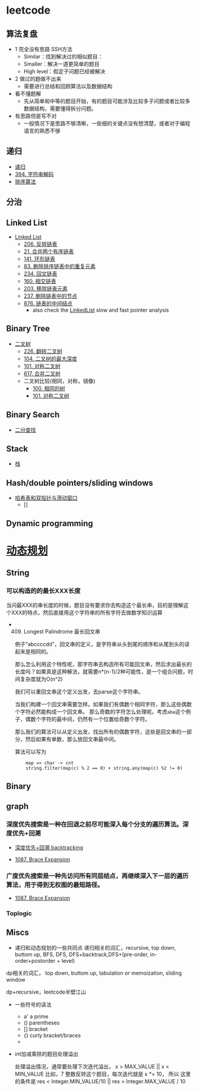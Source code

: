 # leetcode
## 算法复盘
* 1 完全没有思路 SSH方法
    * Similar：找到解决过的相似题目：
    * Smaller：解决一道更简单的题目
    * High level：假定子问题已经被解决
* 2 做过的题做不出来
    * 需要进行总结和回顾算法以及数据结构
* 看不懂题解
    * 先从简单和中等的题目开始，有的题目可能涉及比较多子问题或者比较多数据结构，需要懂得拆分问题。
* 有思路但是写不对
    * 一般情况下是思路不够清晰，一些细的关键点没有想清楚，或者对于编程语言的熟悉不够

## 递归
* [递归](./recursive.md)
* [394. 字符串解码](./394.decode-string/394.md)
* [排序算法](./sort.md)
## 分治

## Linked List
* [Linked List](./LinkedList.md)
    * [206. 反转链表](./206-reverse-linked-list/)
    * [21. 合并两个有序链表](./21.merge-two-sorted-lists)
    * [141. 环形链表](./141.linked-list-cycle/)
    * [83. 删除排序链表中的重复元素](./83.remove-duplicates-from-sorted-list)
    * [234. 回文链表](./234-palindrome-linked-list/234.md)
    * [160. 相交链表](./160.intersection-of-two-linked-lists/)
    * [203. 移除链表元素](./203.remove-linked-list-elements)
    * [237. 删除链表中的节点](./237.delete-node-in-a-linked-list)
    * [876. 链表的中间结点](./876.middle-of-the-linked-list)
        * also check the [LinkedList](./LinkedList.md) slow and fast pointer analysis
## Binary Tree
* [二叉树](./binaryTree.md)
    * [226. 翻转二叉树](https://leetcode-cn.com/problems/invert-binary-tree/)
    * [104. 二叉树的最大深度](./104.maximum-depth-of-binary-tree/104.md/)
    * [101. 对称二叉树](./110.balanced-binary-tree/)
    * [617. 合并二叉树](./617.merge-two-binary-trees/)
    * 二叉树比较(相同，对称，镜像)
        * [100. 相同的树](./100.same-tree)
        * [101. 对称二叉树](./101.symmetric-tree)
## Binary Search 
* [二分查找](./binarySearch.md)

## Stack
* [栈](./stack.md)

## Hash/double pointers/sliding windows
* [哈希表和双指针与滑动窗口](./hashTwoPointers.md)
    * []
## Dynamic programming
# [动态规划](./dynamicProgramming.md)
## String
### 可以构造的的最长XXX长度
当问最XXX的串长度的时候，题目没有要求你去构造这个最长串，目的是理解这个XXX的特点，然后直接用这个字符串的所有字符去做数学知识运算

* 409. Longest Palindrome 最长回文串

    例子“abccccdd”，回文串的定义，是字符串从头到尾的顺序和从尾到头的读起来是相同的。

    那么怎么利用这个特性呢，那字符串去构造所有可能回文串，然后求出最长的长度吗？如果真是这种解法，就需要n*(n-1)/2种可能性，是一个组合问题，时间复杂度就为O(n^2)

    我们可以重回文串这个定义出发，去parse这个字符串。
    
    当我们构建一个回文串需要怎样。如果我们有偶数个相同字符，那么这些偶数个字符必然能构成一个回文串。
    那么奇数的字符怎么处理呢。考虑`aba`这个例子，偶数个字符的最中间，仍然有一个位置给奇数个字符。

    那么我们的算法可以从定义出发，找出所有的偶数字符，这些是回文串的一部分，然后如果有单数，那么放回文串最中间。

    算法可以写为
    ```
        map => char -> cnt
        string.filter(map(c) % 2 == 0) + string.any(map(c) %2 != 0)
    ```


## Binary


## graph
### 深度优先搜索是一种在回退之前尽可能深入每个分支的遍历算法。深度优先+回溯
* [深度优先+回溯 backtracking](./dfsBacktracking.md)

* [1087. Brace Expansion](./1087.brace-expansion)
### 广度优先搜索是一种先访问所有同层结点，再继续深入下一层的遍历算法，用于得到无权图的最短路径。
* [1087. Brace Expansion](./1087.brace-expansion)

### Toplogic
## Miscs
* 递归和动态规划的一些共同点
递归相关的词汇，recursive, top down, buttom up, BFS, DFS, DFS+backtrack,DFS+(pre-order, in-order+postorder + level)

dp相关的词汇， top down, buttom up, tabulation or memoization, sliding window

dp+recursive，leetcode半壁江山

* 一些符号的读法
    * a' a prime
    * () parentheses
    * [] bracket
    * {} curly bracket/braces
    * 
* int加减乘除的题目处理溢出

    处理溢出情况，通常要处理下次迭代溢出， x > MAX_VALUE || x < MIN_VALUE
    比如，7 整数反转这个题目，每次迭代就是 x *= 10， 所以 这里的条件是
    res < Integer.MIN_VALUE/10 || res > Integer.MAX_VALUE / 10

